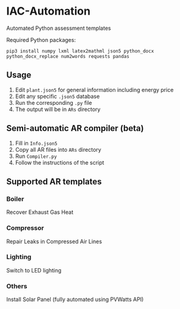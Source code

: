 # IAC-Automation
Automated Python assessment templates

Required Python packages:
```
pip3 install numpy lxml latex2mathml json5 python_docx python_docx_replace num2words requests pandas
```
## Usage
1. Edit `plant.json5` for general information including energy price
2. Edit any specific `.json5` database
3. Run the corresponding `.py` file
4. The output will be in `ARs` directory

## Semi-automatic AR compiler (beta)
1. Fill in `Info.json5`
2. Copy all AR files into `ARs` directory
3. Run `Compiler.py`
4. Follow the instructions of the script

## Supported AR templates

### Boiler
Recover Exhaust Gas Heat

### Compressor
Repair Leaks in Compressed Air Lines

### Lighting
Switch to LED lighting

### Others
Install Solar Panel (fully automated using PVWatts API)
